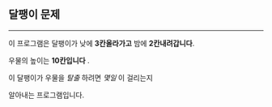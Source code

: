 ## 달팽이 문제 
---
이 프로그램은 달팽이가
낮에 **3칸올라가고** 밤에 **2칸내려갑니다**.

우물의 높이는 **10칸입니다** .

이 달팽이가 우물을 *탈출*  하려면 *몇일*  이 걸리는지  

알아내는 프로그램입니다. 